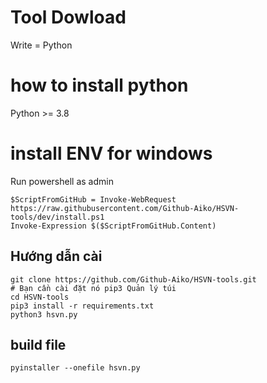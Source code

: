 # Tool Dowload

Write = Python

# how to install python
Python  >= 3.8

# install ENV for windows 
Run powershell as admin
```
$ScriptFromGitHub = Invoke-WebRequest https://raw.githubusercontent.com/Github-Aiko/HSVN-tools/dev/install.ps1
Invoke-Expression $($ScriptFromGitHub.Content)
```

## Hướng dẫn cài
```
git clone https://github.com/Github-Aiko/HSVN-tools.git
# Bạn cần cài đặt nó pip3 Quản lý túi
cd HSVN-tools
pip3 install -r requirements.txt
python3 hsvn.py
```

## build file 
```
pyinstaller --onefile hsvn.py
```